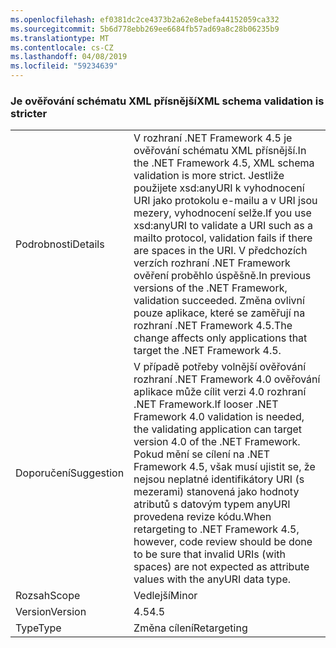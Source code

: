 ```yaml
---
ms.openlocfilehash: ef0381dc2ce4373b2a62e8ebefa44152059ca332
ms.sourcegitcommit: 5b6d778ebb269ee6684fb57ad69a8c28b06235b9
ms.translationtype: MT
ms.contentlocale: cs-CZ
ms.lasthandoff: 04/08/2019
ms.locfileid: "59234639"
---
```

### <a name="xml-schema-validation-is-stricter"></a><span data-ttu-id="6b1c3-101">Je ověřování schématu XML přísnější</span><span class="sxs-lookup"><span data-stu-id="6b1c3-101">XML schema validation is stricter</span></span>

|   |   |
|---|---|
|<span data-ttu-id="6b1c3-102">Podrobnosti</span><span class="sxs-lookup"><span data-stu-id="6b1c3-102">Details</span></span>|<span data-ttu-id="6b1c3-103">V rozhraní .NET Framework 4.5 je ověřování schématu XML přísnější.</span><span class="sxs-lookup"><span data-stu-id="6b1c3-103">In the .NET Framework 4.5, XML schema validation is more strict.</span></span> <span data-ttu-id="6b1c3-104">Jestliže použijete xsd:anyURI k vyhodnocení URI jako protokolu e-mailu a v URI jsou mezery, vyhodnocení selže.</span><span class="sxs-lookup"><span data-stu-id="6b1c3-104">If you use xsd:anyURI to validate a URI such as a mailto protocol, validation fails if there are spaces in the URI.</span></span> <span data-ttu-id="6b1c3-105">V předchozích verzích rozhraní .NET Framework ověření proběhlo úspěšně.</span><span class="sxs-lookup"><span data-stu-id="6b1c3-105">In previous versions of the .NET Framework, validation succeeded.</span></span> <span data-ttu-id="6b1c3-106">Změna ovlivní pouze aplikace, které se zaměřují na rozhraní .NET Framework 4.5.</span><span class="sxs-lookup"><span data-stu-id="6b1c3-106">The change affects only applications that target the .NET Framework 4.5.</span></span>|
|<span data-ttu-id="6b1c3-107">Doporučení</span><span class="sxs-lookup"><span data-stu-id="6b1c3-107">Suggestion</span></span>|<span data-ttu-id="6b1c3-108">V případě potřeby volnější ověřování rozhraní .NET Framework 4.0 ověřování aplikace může cílit verzi 4.0 rozhraní .NET Framework.</span><span class="sxs-lookup"><span data-stu-id="6b1c3-108">If looser .NET Framework 4.0 validation is needed, the validating application can target version 4.0 of the .NET Framework.</span></span> <span data-ttu-id="6b1c3-109">Pokud mění se cílení na .NET Framework 4.5, však musí ujistit se, že nejsou neplatné identifikátory URI (s mezerami) stanovená jako hodnoty atributů s datovým typem anyURI provedena revize kódu.</span><span class="sxs-lookup"><span data-stu-id="6b1c3-109">When retargeting to .NET Framework 4.5, however, code review should be done to be sure that invalid URIs (with spaces) are not expected as attribute values with the anyURI data type.</span></span>|
|<span data-ttu-id="6b1c3-110">Rozsah</span><span class="sxs-lookup"><span data-stu-id="6b1c3-110">Scope</span></span>|<span data-ttu-id="6b1c3-111">Vedlejší</span><span class="sxs-lookup"><span data-stu-id="6b1c3-111">Minor</span></span>|
|<span data-ttu-id="6b1c3-112">Version</span><span class="sxs-lookup"><span data-stu-id="6b1c3-112">Version</span></span>|<span data-ttu-id="6b1c3-113">4.5</span><span class="sxs-lookup"><span data-stu-id="6b1c3-113">4.5</span></span>|
|<span data-ttu-id="6b1c3-114">Type</span><span class="sxs-lookup"><span data-stu-id="6b1c3-114">Type</span></span>|<span data-ttu-id="6b1c3-115">Změna cílení</span><span class="sxs-lookup"><span data-stu-id="6b1c3-115">Retargeting</span></span>|
